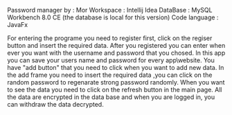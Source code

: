 Password manager by :
Mor 
Workspace : Intellij Idea
DataBase : MySQL Workbench 8.0 CE (the database is local for this version)
Code language : JavaFx

For entering the programe you need to register first, click on the regiser button and insert the required data.
After you registered you can enter when ever you want with the username and password that you chosed.
In this app you can save your users name and password for every app\website.
You have "add button" that you need to click when you want to add new data.
In the add frame  you need to insert the required data ,you can click on the random password to regenarate strong password randomly.
When you want to see the data you need to click on the refresh button in the main page.
All the data are encrypted in the data base and when you are logged in, you can withdraw the data decrypted.
  

